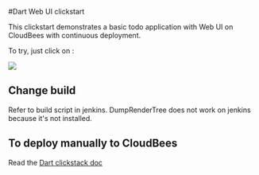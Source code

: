 #Dart Web UI clickstart

This clickstart demonstrates a basic todo application with Web UI on CloudBees with continuous deployment.

To try, just click on  :

<a href="https://grandcentral.cloudbees.com/?CB_clickstart=https://raw.github.com/nfrancois/dart-clickstart/master/clickstart.json"><img src="https://d3ko533tu1ozfq.cloudfront.net/clickstart/deployInstantly.png"/></a>

## Change build

Refer to build script in jenkins.
DumpRenderTree does not work on jenkins because it's not installed.

## To deploy manually to CloudBees

Read the [Dart clickstack doc](https://github.com/nfrancois/dart-clickstack)
